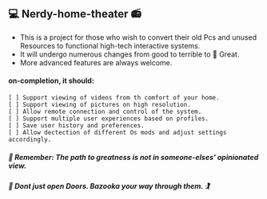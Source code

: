 ## 💻  Nerdy-home-theater 📻
- This is a project for those who wish to convert their old Pcs and unused Resources to functional high-tech interactive systems.
- It will undergo numerous changes from good to terrible to :green_heart: Great.
- More advanced features are always welcome.

#### on-completion, it should:
    [ ] Support viewing of videos from th comfort of your home.
    [ ] Support viewing of pictures on high resolution.
    [ ] Allow remote connection and control of the system.
    [ ] Support multiple user experiences based on profiles.
    [ ] Save user history and preferences.
    [ ] Allow dectection of different Os mods and adjust settings accordingly.

##### 🎱 Remember: The path to greatness is not in someone-elses' opinionated view.
##### 😬 Dont just open Doors. Bazooka your way through them. 🏌